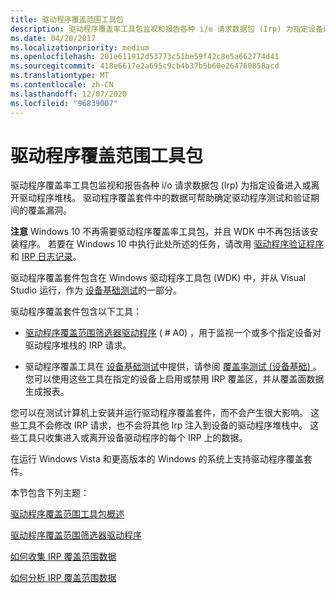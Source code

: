 ```yaml
---
title: 驱动程序覆盖范围工具包
description: 驱动程序覆盖率工具包监视和报告各种 i/o 请求数据包 (Irp) 为指定设备进入或离开驱动程序堆栈。
ms.date: 04/20/2017
ms.localizationpriority: medium
ms.openlocfilehash: 201e611912d53773c51be59f42c8e5a662774d41
ms.sourcegitcommit: 418e6617e2a695c9cb4b37b5b60e264760858acd
ms.translationtype: MT
ms.contentlocale: zh-CN
ms.lasthandoff: 12/07/2020
ms.locfileid: "96839007"
---
```

# <a name="driver-coverage-toolkit"></a>驱动程序覆盖范围工具包


驱动程序覆盖率工具包监视和报告各种 i/o 请求数据包 (Irp) 为指定设备进入或离开驱动程序堆栈。 驱动程序覆盖套件中的数据可帮助确定驱动程序测试和验证期间的覆盖漏洞。

**注意**  Windows 10 不再需要驱动程序覆盖率工具包，并且 WDK 中不再包括该安装程序。 若要在 Windows 10 中执行此处所述的任务，请改用 [驱动程序验证程序](driver-verifier.md) 和 [IRP 日志记录](irp-logging.md)。

 

驱动程序覆盖套件包含在 Windows 驱动程序工具包 (WDK) 中，并从 Visual Studio 运行，作为 [设备基础测试](device-fundamentals-tests.md)的一部分。

驱动程序覆盖套件包含以下工具：

-   [驱动程序覆盖范围筛选器驱动程序](driver-coverage-filter-driver.md) ( # A0) ，用于监视一个或多个指定设备对驱动程序堆栈的 IRP 请求。

-   驱动程序覆盖工具在 [设备基础测试](device-fundamentals-tests.md)中提供，请参阅 [覆盖率测试 (设备基础) ](coverage-tests--device-fundamentals-.md)。 您可以使用这些工具在指定的设备上启用或禁用 IRP 覆盖区，并从覆盖面数据生成报表。

您可以在测试计算机上安装并运行驱动程序覆盖套件，而不会产生很大影响。 这些工具不会修改 IRP 请求，也不会将其他 Irp 注入到设备的驱动程序堆栈中。 这些工具只收集进入或离开设备驱动程序的每个 IRP 上的数据。

在运行 Windows Vista 和更高版本的 Windows 的系统上支持驱动程序覆盖套件。

本节包含下列主题：

[驱动程序覆盖范围工具包概述](overview-of-the-driver-coverage-toolkit.md)

[驱动程序覆盖范围筛选器驱动程序](driver-coverage-filter-driver.md)

[如何收集 IRP 覆盖范围数据](how-to-collect-irp-coverage-data.md)

[如何分析 IRP 覆盖范围数据](how-to-analyze-irp-coverage-data.md)

 

 





